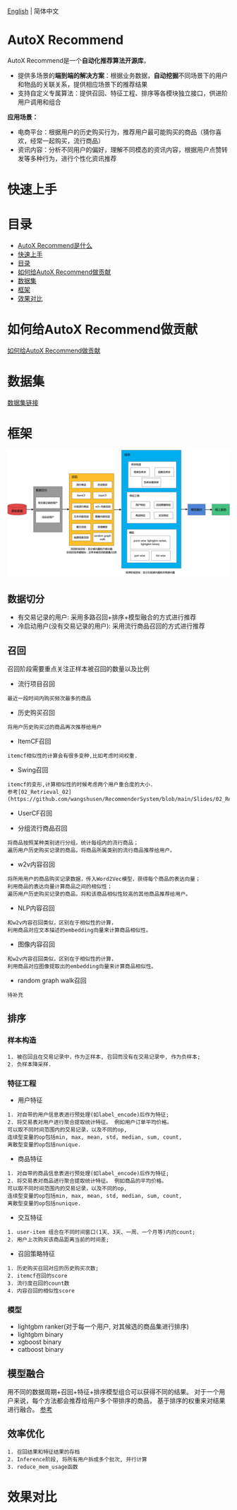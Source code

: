 [English](./README_EN.md) | 简体中文

# <span id="autox_recommend是什么"> AutoX Recommend </span>

AutoX Recommend是一个**自动化推荐算法开源库**，

- 提供多场景的**端到端的解决方案**：根据业务数据，**自动挖掘**不同场景下的用户和物品的关联关系，提供相应场景下的推荐结果
- 支持自定义专属算法：提供召回、特征工程、排序等各模块独立接口，供进阶用户调用和组合

**应用场景：**

- 电商平台：根据用户的历史购买行为，推荐用户最可能购买的商品（猜你喜欢，经常一起购买，流行商品）
- 资讯内容：分析不同用户的偏好，理解不同模态的资讯内容，根据用户点赞转发等多种行为，进行个性化资讯推荐



# 快速上手

# 目录
<!-- TOC -->

- [AutoX Recommend是什么](#autox_recommend是什么)
- [快速上手](#快速上手)
- [目录](#目录)
- [如何给AutoX Recommend做贡献](#how-to-contribute)
- [数据集](#数据集)
- [框架](#框架)
- [效果对比](#效果对比)

<!-- /TOC -->

# <span id="how-to-contribute">如何给AutoX Recommend做贡献</span>
[如何给AutoX Recommend做贡献](./call_for_contribute.md)

# 数据集
[数据集链接](./datasets/README.md)

# 框架
![Framework](./img/framework_0525.png)

## 数据切分
- 有交易记录的用户: 采用多路召回+排序+模型融合的方式进行推荐
- 冷启动用户(没有交易记录的用户): 采用流行商品召回的方式进行推荐

## 召回
召回阶段需要重点关注正样本被召回的数量以及比例

- 流行项目召回
```
最近一段时间内购买频次最多的商品
```

- 历史购买召回
```
将用户历史购买过的商品再次推荐给用户
```

- ItemCF召回
```
itemcf相似性的计算会有很多变种,比如考虑时间权重.
```
- Swing召回
```
itemcf的变形,计算相似性的时候考虑两个用户重合度的大小.
参考[02_Retrieval_02](https://github.com/wangshusen/RecommenderSystem/blob/main/Slides/02_Retrieval_02.pdf)
```

- UserCF召回

- 分组流行商品召回
```
将商品按照某种类别进行分组，统计每组内的流行商品；
遍历用户历史购买记录的商品，将商品所属类别的流行商品推荐给用户。
```

- w2v内容召回
```
将所用用户的商品购买记录数据，传入Word2Vec模型，获得每个商品的表达向量；
利用商品的表达向量计算商品之间的相似性；
遍历用户历史购买记录的商品，将和该商品相似性较高的其他商品推荐给用户。
```

- NLP内容召回
```
和w2v内容召回类似，区别在于相似性的计算，
利用商品对应文本描述的embedding向量来计算商品相似性。
```

- 图像内容召回
```
和w2v内容召回类似，区别在于相似性的计算，
利用商品对应图像提取出的embedding向量来计算商品相似性。
```

- random graph walk召回
```
待补充
```

## 排序

### 样本构造
```
1. 被召回且在交易记录中，作为正样本, 召回而没有在交易记录中, 作为负样本;
2. 负样本降采样.
```

### 特征工程
- 用户特征
```
1. 对自带的用户信息表进行预处理(如label_encode)后作为特征;
2. 将交易表对用户进行聚合提取统计特征。 例如用户订单平均价格。
可以取不同时间范围内的交易记录，以及不同的op,
连续型变量的op包括min, max, mean, std, median, sum, count,
离散型变量的op包括nunique.
```
- 商品特征
```
1. 对自带的商品信息表进行预处理(如label_encode)后作为特征;
2. 将交易表对商品进行聚合提取统计特征。 例如商品的平均价格。
可以取不同时间范围内的交易记录，以及不同的op,
连续型变量的op包括min, max, mean, std, median, sum, count,
离散型变量的op包括nunique.
```

- 交互特征
```
1. user-item 组合在不同时间窗口(1天、3天、一周、一个月等)内的count;
2. 用户上次购买该商品距离当前的时间差;
```

- 召回策略特征
```
1. 历史购买召回对应的历史购买次数;
2. itemcf召回的score
3. 流行度召回的count数
4. 内容召回的相似性score
```

### 模型
- lightgbm ranker(对于每一个用户, 对其候选的商品集进行排序)
- lightgbm binary
- xgboost binary
- catboost binary

## 模型融合
用不同的数据周期+召回+特征+排序模型组合可以获得不同的结果。
对于一个用户来说，每个方法都会推荐给用户多个带排序的商品，
基于排序的权重来对结果进行融合。
[参考](https://www.kaggle.com/code/tarique7/lb-0-0240-h-m-ensemble-magic-multi-blend)

## 效率优化
```
1. 召回结果和特征结果的存档
2. Inference阶段, 将所有用户拆成多个批次, 并行计算
3. reduce_mem_usage函数
```

# 效果对比
